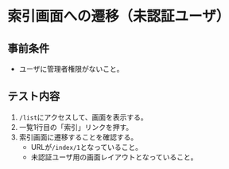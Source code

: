 # 索引画面への遷移（未認証ユーザ）

## 事前条件
- ユーザに管理者権限がないこと。

## テスト内容
1. `/list`にアクセスして、画面を表示する。
1. 一覧1行目の「索引」リンクを押す。
1. 索引画面に遷移することを確認する。
    - URLが`/index/1`となっていること。
    - 未認証ユーザ用の画面レイアウトとなっていること。
